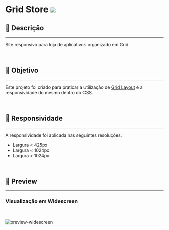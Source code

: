 # Grid Store [![](https://img.shields.io/badge/View-Veja%20voc%C3%AA%20mesmo-green)](https://duducmt.github.io/grid-store/)

## 📝 Descrição

<hr>

Site responsivo para loja de aplicativos organizado em Grid. 

<br>

## 🚀 Objetivo

<hr>

Este projeto foi criado para praticar a utilização de [Grid Layout](https://developer.mozilla.org/pt-BR/docs/Web/CSS/CSS_Grid_Layout/Basic_Concepts_of_Grid_Layout) e a responsividade do mesmo dentro do CSS.

<br>

## 📱 Responsividade

<hr>

A responsividade foi aplicada nas seguintes resoluções:
-  Largura < 425px
-  Largura < 1024px
-  Largura > 1024px

<br>

## 📸 Preview

<hr>

### Visualização em Widescreen

<br>

![preview-widescreen](.github/assets/img/preview-widescreen.png)
